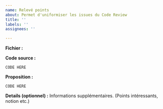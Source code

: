 ```yaml
---
name: Relevé points
about: Permet d'uniformiser les issues du Code Review
title: ''
labels: ''
assignees: ''

---
```


**Fichier :** 

**Code source :**
```
CODE HERE
```
**Proposition :**
```
CODE HERE
```

**Details (optionnel) :**
Informations supplémentaires. (Points intéressants, notion etc.)
